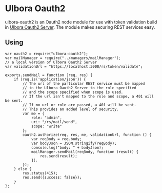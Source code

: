 Ulbora Oauth2 
=============

ulbora-oauth2 is an Oauth2 node module for use with token validation build in [Ulbora Oauth2 Server](https://github.com/Ulbora/nodeJsOauth2Server).
The module makes securing REST services easy.

## Using

```
var oauth2 = require("ulbora-oauth2");
var mailManager = require("../managers/mailManager");
// a local version of Ulbora Oauth2 Server 
var validationUrl = "https://localhost:3000/rs/token/validate";

exports.sendMail = function (req, res) {
    if (req.is('application/json')) {
        // The url of the particular REST service must be mapped 
        // in the Ulbora Oauth2 Server to the role specified 
        // and the scope specified when scope is used.
        // If the url isn't mapped to the role and scope, a 401 will be sent.
        // If no url or role are passed, a 401 will be sent.
        // This provides an added level of security.
        var me = {
            role: "admin",
            uri: "/rs/mail/send",
            scope: "write"
        };
        oauth2.authorize(req, res, me, validationUrl, function () {
            var reqBody = req.body;
            var bodyJson = JSON.stringify(reqBody);
            console.log("body: " + bodyJson);
            mailManager.sendMail(reqBody, function (result) {
                res.send(result);
            });
        });
    } else {
        res.status(415);
        res.send({success: false});
    }
};


```